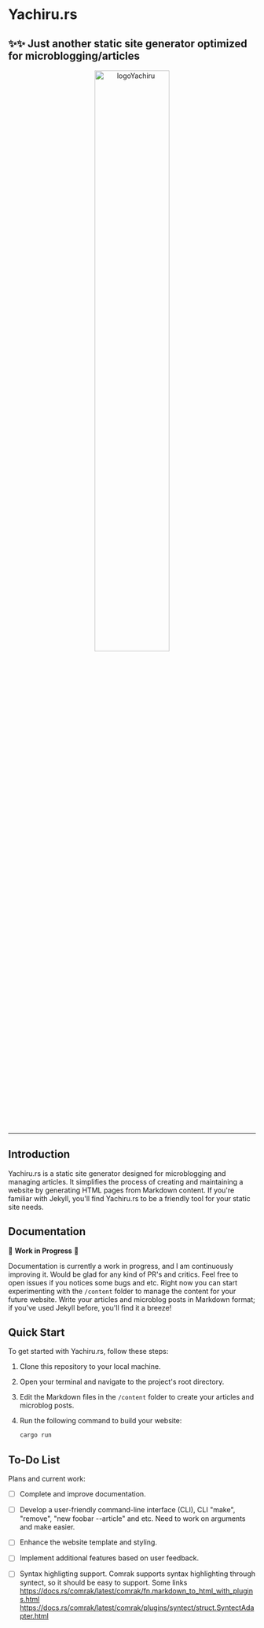 # Yachiru.rs

## ✨✨ Just another static site generator optimized for microblogging/articles

<p align="center"><img src="https://github.com/fromgodd/yachiru/assets/97128346/94df95e7-aa67-4363-9592-f4acd3b0915a" alt="logoYachiru" width="55%"></p>

---

## Introduction

Yachiru.rs is a static site generator designed for microblogging and managing articles. It simplifies the process of creating and maintaining a website by generating HTML pages from Markdown content. If you're familiar with Jekyll, you'll find Yachiru.rs to be a friendly tool for your static site needs.

## Documentation

🚧 **Work in Progress** 🚧

Documentation is currently a work in progress, and I am continuously improving it. Would be glad for any kind of PR's and critics. Feel free to open issues if you notices some bugs and etc.
Right now you can start experimenting with the `/content` folder to manage the content for your future website. Write your articles and microblog posts in Markdown format; if you've used Jekyll before, you'll find it a breeze!

## Quick Start

To get started with Yachiru.rs, follow these steps:

1. Clone this repository to your local machine.

2. Open your terminal and navigate to the project's root directory.

3. Edit the Markdown files in the `/content` folder to create your articles and microblog posts.

4. Run the following command to build your website:

   ```sh
   cargo run
    ```

## To-Do List

Plans and current work:

- [ ] Complete and improve documentation.
- [ ] Develop a user-friendly command-line interface (CLI), CLI "make", "remove", "new foobar --article" and etc. Need to work on arguments and make easier.
- [ ] Enhance the website template and styling.
- [ ] Implement additional features based on user feedback.
- [ ] Syntax highligting support. Comrak supports syntax highlighting through syntect, so it should be easy to support. Some links
https://docs.rs/comrak/latest/comrak/fn.markdown_to_html_with_plugins.html
https://docs.rs/comrak/latest/comrak/plugins/syntect/struct.SyntectAdapter.html

